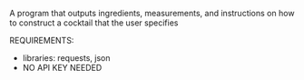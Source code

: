 A program that outputs ingredients, measurements, and instructions on how to construct a cocktail that the user specifies

REQUIREMENTS:
- libraries: requests, json
- NO API KEY NEEDED
